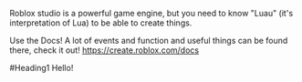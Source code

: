 Roblox studio is a powerful game engine, but you need to know "Luau" (it's interpretation of Lua) to be able to create things.

Use the Docs! A lot of events and function and useful things can be found there, check it out! https://create.roblox.com/docs

#Heading1 Hello!
